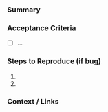 ### Summary
<!-- What is the change or bug? -->

### Acceptance Criteria
- [ ] ...

### Steps to Reproduce (if bug)
1.
2.

### Context / Links
